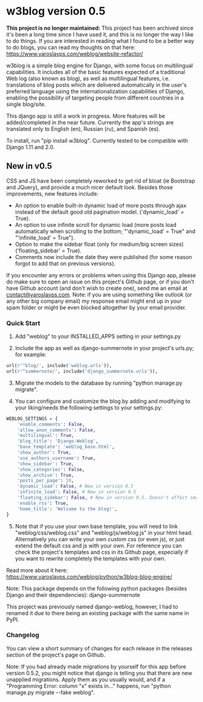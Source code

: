 
# w3blog version 0.5 #

**This project is no longer maintained:** This project has been archived since
it's been a long time since I have used it, and this is no longer the way I like
to do things. If you are interested in reading what I found to be a better way
to do blogs, you can read my thoughts on that here:
https://www.yaroslavps.com/weblog/website-refactor/

w3blog is a simple blog engine for Django, with some focus on multilingual
capabilities. It includes all of the basic features expected of a traditional
Web log (also known as blog), as well as multilingual features, i.e.
translations of blog posts which are delivered automatically in the user's
preferred language using the internationalization capabilities of Django,
enabling the possibility of targeting people from different countries in a
single blog/site.

This django app is still a work in progress. More features will be
added/completed in the near future. Currently the app's strings are translated
only to English (en), Russian (ru), and Spanish (es).

To install, run "pip install w3blog". Currently tested to be compatible with
Django 1.11 and 2.0.

## New in v0.5 ##

CSS and JS have been completely reworked to get rid of bloat (ie Bootstrap and
JQuery), and provide a much nicer default look. Besides those improvements, new
features include:

* An option to enable built-in dynamic load of more posts through ajax instead
  of the default good old pagination model. ('dynamic_load' = True).
* An option to use infinite scroll for dynamic load (more posts load
  automatically when scrolling to the bottom; "'dynamic_load' = True" and
  "'infinite_load' = True").
* Option to make the sidebar float (only for medium/big screen sizes)
  ('floating_sidebar' = True).
* Comments now include the date they were published (for some reason forgot to
  add that on previous versions).

If you encounter any errors or problems when using this Django app, please do
make sure to open an issue on this project's Github page, or if you don't have
Github account (and don't wish to create one), send me an email at
contact@yaroslavps.com. Note: if you are using something like outlook (or any
other big company email) my response email might end up in your spam folder or
might be even blocked altogether by your email provider.

### Quick Start ###

1. Add "weblog" to your INSTALLED_APPS setting in your settings.py

2. Include the app as well as django-summernote in your project's urls.py; for
example:

```python
url(r'^blog/', include('weblog.urls')),
url(r'^summernote/', include('django_summernote.urls')),
```

3. Migrate the models to the database by running "python manage.py migrate".

4. You can configure and customize the blog by adding and modifying to your
   liking/needs the following settings to your settings.py:

```python
WEBLOG_SETTINGS = {
    'enable_comments': False,
    'allow_anon_comments': False,
    'multilingual': True,
    'blog_title': 'Django-Weblog',
    'base_template': 'weblog_base.html',
    'show_author': True,
    'use_authors_username': True,
    'show_sidebar': True,
    'show_categories': False,
    'show_archive': True,
    'posts_per_page': 10,
    'dynamic_load': False, # New in version 0.5
    'infinite_load': False, # New in version 0.5
    'floating_sidebar': False, # New in version 0.5. Doesn't affect small screens (ie mobile devices, etc.)
    'enable_rss': True,
    'home_title': 'Welcome to the blog!',
}
```

5. Note that if you use your own base template, you will need to link
   "weblog/css/weblog.css" and "weblog/js/weblog.js" in your html head.
   Alternatively you can write your own custom css (or even js), or just extend
   the default css and js with your own. For reference you can check the
   project's templates and css in its Github page, especially if you want to
   rewrite completely the templates with your own.

Read more about it here:
https://www.yaroslavps.com/weblog/python/w3blog-blog-engine/

Note: This package depends on the following python packages (besides Django and
their dependencies): django-summernote

This project was previously named django-weblog, however, I had to renamed it
due to there being an existing package with the same name in PyPI.

### Changelog ###

You can view a short summary of changes for each release in the releases section
of the project's page on Github.

Note: If you had already made migrations by yourself for this app before version
0.5.2, you might notice that django is telling you that there are new unapplied
migrations. Apply them as you usually would, and if a "Programming Error: column
"x" exists in..." happens, run "python manage.py migrate --fake weblog".
